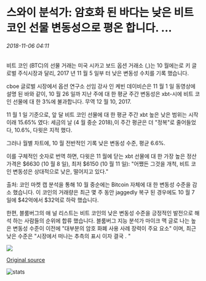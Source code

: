 # 스와이 분석가: 암호화 된 바다는 낮은 비트 코인 선물 변동성으로 평온 합니다. ...

###### 2018-11-06 04:11

비트 코인 (BTC)의 선물 거래는 미국 시카고 보드 옵션 거래소 (,)는 10 월에는로 키 글로벌 주식시장과 달리, 2017 년 11 월 5 일부 터 낮은 변동성 수치를 기록 했습니다.

cboe 글로벌 시장에서 옵션 연구소 선임 강사 인 케빈 데이비슨은 11 월 1 일 동영상에 설명 된 바와 같이, 10 월 26 일까 지난 주에 대 한 평균 주간 변동성은 xbt-시에 비트 코인 선물에 대 한 3%에 불과합니다. 무역 12 월 10, 2017.

11 월 1 일 기준으로, 앞 달 비트 코인 선물에 대 한 평균 주간 xbt 높은 낮은 범위는 시작 이래 15.65% 였다: 세금의 날 (4 월 중순 2018),이 주간 평균은 더 "정복"로 줄어들었다, 10.6%, 다윗은 지적 했다.

그러나 월별 차트에, 10 월 전반적인 기록 낮은 변동성 수준, 평균 6.6%.

이를 구체적인 숫자로 번역 하면, 다윗은 11 월에 닫는 xbt 선물에 대 한 가장 높은 정산 가격은 $6630 (10 월 8 일), 최저 $6150 (10 월 11 일): "어쨌든 그것을 개척, 비트 코인 변동성은 상대적으로 낮은, 떨어지고 있다."

출처: 코인 마켓 캡 분석을 통해 10 월 중순에는 Bitcoin 자체에 대 한 변동성 수준을 감소 했습니다. 이 코인의 거래량은 최근 몇 주 동안 jaggedly 복구 된 경우에도 10 월 7 일에 $42억에서 $32억로 하락 했습니다.

한편, 블룸버그의 애 널 리스트는 비트 코인의 낮은 변동성 수준을 긍정적인 발전으로 해석 하는 사람들의 순위에 합류 했습니다. 블룸버그 지능 분석가 마이크 맥 글로 나는 높은 변동성 수준이 이전에 "대부분의 암호 화폐 사용 사례 장력이 주요 요소" 이며, 최근 낮은 수준은 "시장에서 떠나는 추측의 표시 이자 결국 . "

![](https://s3.cointelegraph.com/storage/uploads/view/3d049e5564c1da06f49d0ba4b105339f.png)

[Original source](https://cointelegraph.com/news/cboe-analysts-crypto-seas-are-calm-with-record-low-bitcoin-futures-volatility)

![stats](https://c.statcounter.com/11760860/0/a89fa40b/1/ "stats")